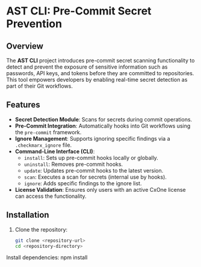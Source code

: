 # AST CLI: Pre-Commit Secret Prevention

## Overview
The **AST CLI** project introduces pre-commit secret scanning functionality to detect and prevent the exposure of sensitive information such as passwords, API keys, and tokens before they are committed to repositories. This tool empowers developers by enabling real-time secret detection as part of their Git workflows.

## Features
- **Secret Detection Module**: Scans for secrets during commit operations.
- **Pre-Commit Integration**: Automatically hooks into Git workflows using the `pre-commit` framework.
- **Ignore Management**: Supports ignoring specific findings via a `.checkmarx_ignore` file.
- **Command-Line Interface (CLI)**:
    - `install`: Sets up pre-commit hooks locally or globally.
    - `uninstall`: Removes pre-commit hooks.
    - `update`: Updates pre-commit hooks to the latest version.
    - `scan`: Executes a scan for secrets (internal use by hooks).
    - `ignore`: Adds specific findings to the ignore list.
- **License Validation**: Ensures only users with an active CxOne license can access the functionality.

## Installation
1. Clone the repository:
   ```bash
   git clone <repository-url>
   cd <repository-directory>
    ```

Install dependencies:
npm install
